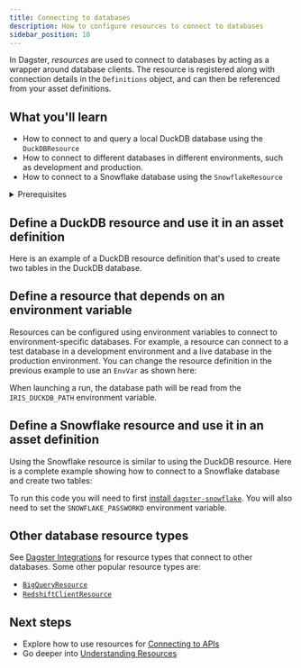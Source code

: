 ```yaml
---
title: Connecting to databases
description: How to configure resources to connect to databases
sidebar_position: 10
---
```


In Dagster, *resources* are used to connect to databases by acting as a wrapper around database clients. The resource is registered along with connection details in the `Definitions` object, and can then be referenced from your asset definitions.

## What you'll learn

- How to connect to and query a local DuckDB database using the `DuckDBResource`
- How to connect to different databases in different environments, such as development and production.
- How to connect to a Snowflake database using the `SnowflakeResource`

<details>
  <summary>Prerequisites</summary>

To follow the steps in this guide, you'll need:

- Familiarity with [Asset definitions](/concepts/assets)

If you want to run the examples in this guide, you'll need:
- Connection information for a Snowflake database
- To `pip install` the `dagster-duckdb` and `dagster-snowflake` packages

</details>

## Define a DuckDB resource and use it in an asset definition

Here is an example of a DuckDB resource definition that's used to create two tables in the DuckDB database.

<CodeExample filePath="guides/external-systems/resource-duckdb-example.py" language="python" title="DuckDB Resource Example" />

## Define a resource that depends on an environment variable

Resources can be configured using environment variables to connect to environment-specific databases. For example, a resource can connect to a test database in a development environment and a live database in the production environment. You can change the resource definition in the previous example to use an `EnvVar` as shown here:

<CodeExample filePath="guides/external-systems/resource-duckdb-envvar-example.py" language="python" title="DuckDB Resource using EnvVar Example" />

When launching a run, the database path will be read from the `IRIS_DUCKDB_PATH` environment variable.

## Define a Snowflake resource and use it in an asset definition

Using the Snowflake resource is similar to using the DuckDB resource. Here is a complete example showing how to connect to a Snowflake database and create two tables:

<CodeExample filePath="guides/external-systems/resource-snowflake-example.py" language="python" title="Snowflake Resource Example" />

To run this code you will need to first [install `dagster-snowflake`](https://docs.dagster.io/_apidocs/libraries/dagster-snowflake). You will also need to set the `SNOWFLAKE_PASSWORKD` environment variable.

## Other database resource types

See [Dagster Integrations](https://dagster.io/integrations) for resource types that connect to other databases. Some other popular resource types are:

* [`BigQueryResource`](https://dagster.io/integrations/dagster-gcp-bigquery)
* [`RedshiftClientResource`](https://dagster.io/integrations/dagster-aws-redshift)

## Next steps

- Explore how to use resources for [Connecting to APIs](/guides/external-systems/apis)
- Go deeper into [Understanding Resources](/concepts/resources)

